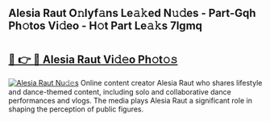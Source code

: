 ## Alesia Raut O𝚗lyf𝚊ns Le𝚊𝚔ed N𝚞𝚍es - Part-Gqh Ph𝚘tos Vi𝚍eo - H𝚘t Part Le𝚊𝚔s 7lgmq

# <h2><a href="http://hf0est.feru.top/?c=Alesia+Raut">🔗 👉 🔴 Alesia Raut Vi𝚍𝚎o Ph𝚘t𝚘𝚜</a></h2>

[![Alesia Raut Nu𝚍𝚎s](https://i.imgur.com/0TWrTi3.gif)](http://hf0est.feru.top/?c=Alesia+Raut)
Online content creator Alesia Raut who shares lifestyle and dance-themed content, including solo and collaborative dance performances and vlogs. The media plays Alesia Raut a significant role in shaping the perception of public figures. 
